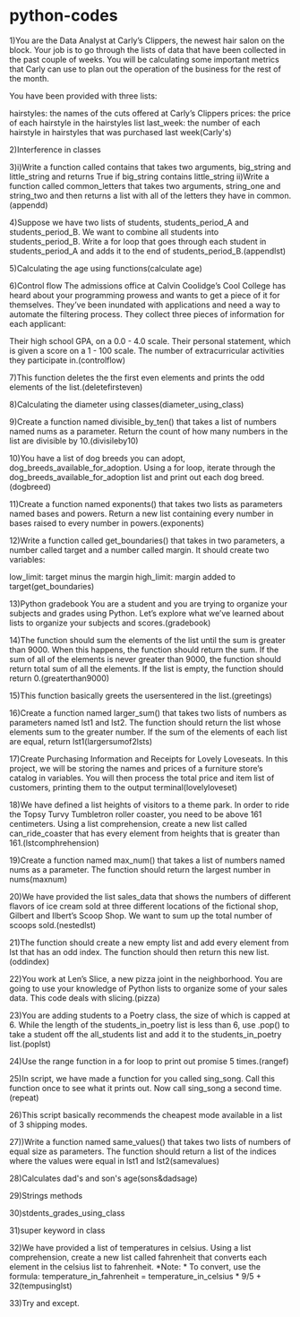 # python-codes
1)You are the Data Analyst at Carly’s Clippers, the newest hair salon on the block. 
Your job is to go through the lists of data that have been collected in the past couple of weeks. 
You will be calculating some important metrics that Carly can use to plan out the operation of the business for the rest of the month.

You have been provided with three lists:

hairstyles: the names of the cuts offered at Carly’s Clippers
prices: the price of each hairstyle in the hairstyles list
last_week: the number of each hairstyle in hairstyles that was purchased last week(Carly's)

2)Interference in classes

3)i)Write a function called contains that takes two arguments, big_string and little_string and returns True if big_string contains little_string
   ii)Write a function called common_letters that takes two arguments, string_one and string_two and then returns a list with all of the letters they have in common.(appendd)
   
4)Suppose we have two lists of students, students_period_A and students_period_B. We want to combine all students into students_period_B.
Write a for loop that goes through each student in students_period_A and adds it to the end of students_period_B.(appendlst)

5)Calculating the age using functions(calculate age)

6)Control flow
The admissions office at Calvin Coolidge’s Cool College has heard about your programming prowess and wants to get a piece of it for themselves. 
They’ve been inundated with applications and need a way to automate the filtering process. They collect three pieces of information for each applicant:

Their high school GPA, on a 0.0 - 4.0 scale.
Their personal statement, which is given a score on a 1 - 100 scale.
The number of extracurricular activities they participate in.(controlflow)

7)This function deletes the the first even elements and prints the odd elements of the list.(deletefirsteven)

8)Calculating the diameter using classes(diameter_using_class)

9)Create a function named divisible_by_ten() that takes a list of numbers named nums as a parameter.
Return the count of how many numbers in the list are divisible by 10.(divisileby10)

10)You have a list of dog breeds you can adopt, dog_breeds_available_for_adoption. 
Using a for loop, iterate through the dog_breeds_available_for_adoption list and print out each dog breed.(dogbreed)

11)Create a function named exponents() that takes two lists as parameters named bases and powers. 
Return a new list containing every number in bases raised to every number in powers.(exponents)

12)Write a function called get_boundaries() that takes in two parameters, a number called target and a number called margin.
It should create two variables:

low_limit: target minus the margin
high_limit: margin added to target(get_boundaries)

13)Python gradebook
You are a student and you are trying to organize your subjects and grades using Python. 
Let’s explore what we’ve learned about lists to organize your subjects and scores.(gradebook)

14)The function should sum the elements of the list until the sum is greater than 9000. When this happens, the function should return the sum. 
If the sum of all of the elements is never greater than 9000, the function should return total sum of all the elements. 
If the list is empty, the function should return 0.(greaterthan9000)

15)This function basically greets the usersentered in the list.(greetings)

16)Create a function named larger_sum() that takes two lists of numbers as parameters named lst1 and lst2.
The function should return the list whose elements sum to the greater number. If the sum of the elements of each list are equal, return lst1(largersumof2lsts)

17)Create Purchasing Information and Receipts for Lovely Loveseats.
In this project, we will be storing the names and prices of a furniture store’s catalog in variables. 
You will then process the total price and item list of customers, printing them to the output terminal(lovelyloveset)

18)We have defined a list heights of visitors to a theme park. 
In order to ride the Topsy Turvy Tumbletron roller coaster, you need to be above 161 centimeters. 
Using a list comprehension, create a new list called can_ride_coaster that has every element from heights that is greater than 161.(lstcomphrehension)

19)Create a function named max_num() that takes a list of numbers named nums as a parameter.
The function should return the largest number in nums(maxnum)

20)We have provided the list sales_data that shows the numbers of different flavors of ice cream sold at three different locations of the fictional shop, Gilbert and Ilbert’s Scoop Shop. 
We want to sum up the total number of scoops sold.(nestedlst)

21)The function should create a new empty list and add every element from lst that has an odd index. 
The function should then return this new list.(oddindex)

22)You work at Len’s Slice, a new pizza joint in the neighborhood. 
You are going to use your knowledge of Python lists to organize some of your sales data.
This code deals with slicing.(pizza)

23)You are adding students to a Poetry class, the size of which is capped at 6. 
While the length of the students_in_poetry list is less than 6, use .pop() to take a student off the all_students list and add it to the students_in_poetry list.(poplst)

24)Use the range function in a for loop to print out promise 5 times.(rangef)

25)In script, we have made a function for you called sing_song. Call this function once to see what it prints out.
Now call sing_song a second time.(repeat)

26)This script basically recommends the cheapest mode available in a list of 3 shipping modes.

27))Write a function named same_values() that takes two lists of numbers of equal size as parameters.
The function should return a list of the indices where the values were equal in lst1 and lst2(samevalues)

28)Calculates dad's and son's age(sons&dadsage)

29)Strings methods

30)stdents_grades_using_class

31)super keyword in class

32)We have provided a list of temperatures in celsius. 
Using a list comprehension, create a new list called fahrenheit that converts each element in the celsius list to fahrenheit.
*Note: * To convert, use the formula:
temperature_in_fahrenheit = temperature_in_celsius * 9/5 + 32(tempusinglst)

33)Try and except.









